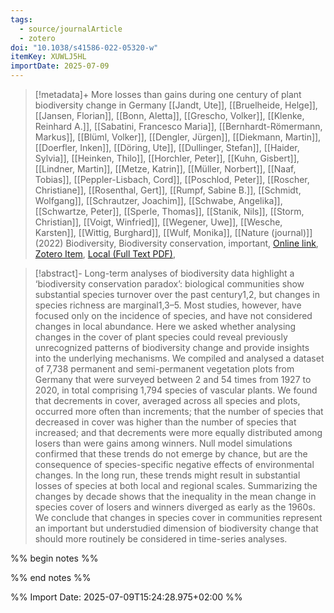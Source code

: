 ```yaml
---
tags:
  - source/journalArticle
  - zotero
doi: "10.1038/s41586-022-05320-w"
itemKey: XUWLJ5HL
importDate: 2025-07-09
---
```

>[!metadata]+
> More losses than gains during one century of plant biodiversity change in Germany
> [[Jandt, Ute]], [[Bruelheide, Helge]], [[Jansen, Florian]], [[Bonn, Aletta]], [[Grescho, Volker]], [[Klenke, Reinhard A.]], [[Sabatini, Francesco Maria]], [[Bernhardt-Römermann, Markus]], [[Blüml, Volker]], [[Dengler, Jürgen]], [[Diekmann, Martin]], [[Doerfler, Inken]], [[Döring, Ute]], [[Dullinger, Stefan]], [[Haider, Sylvia]], [[Heinken, Thilo]], [[Horchler, Peter]], [[Kuhn, Gisbert]], [[Lindner, Martin]], [[Metze, Katrin]], [[Müller, Norbert]], [[Naaf, Tobias]], [[Peppler-Lisbach, Cord]], [[Poschlod, Peter]], [[Roscher, Christiane]], [[Rosenthal, Gert]], [[Rumpf, Sabine B.]], [[Schmidt, Wolfgang]], [[Schrautzer, Joachim]], [[Schwabe, Angelika]], [[Schwartze, Peter]], [[Sperle, Thomas]], [[Stanik, Nils]], [[Storm, Christian]], [[Voigt, Winfried]], [[Wegener, Uwe]], [[Wesche, Karsten]], [[Wittig, Burghard]], [[Wulf, Monika]], 
> [[Nature (journal)]] (2022)
> Biodiversity, Biodiversity conservation, important, 
> [Online link](https://www.nature.com/articles/s41586-022-05320-w), [Zotero Item](zotero://select/library/items/XUWLJ5HL), [Local (Full Text PDF)](file://C:/Users/aburg/Documents/references/zotero/storage/75SHKHRD/Jandt2022_Morelosses.pdf), 

>[!abstract]-
>Long-term analyses of biodiversity data highlight a ‘biodiversity conservation paradox’: biological communities show substantial species turnover over the past century1,2, but changes in species richness are marginal1,3–5. Most studies, however, have focused only on the incidence of species, and have not considered changes in local abundance. Here we asked whether analysing changes in the cover of plant species could reveal previously unrecognized patterns of biodiversity change and provide insights into the underlying mechanisms. We compiled and analysed a dataset of 7,738 permanent and semi-permanent vegetation plots from Germany that were surveyed between 2 and 54 times from 1927 to 2020, in total comprising 1,794 species of vascular plants. We found that decrements in cover, averaged across all species and plots, occurred more often than increments; that the number of species that decreased in cover was higher than the number of species that increased; and that decrements were more equally distributed among losers than were gains among winners. Null model simulations confirmed that these trends do not emerge by chance, but are the consequence of species-specific negative effects of environmental changes. In the long run, these trends might result in substantial losses of species at both local and regional scales. Summarizing the changes by decade shows that the inequality in the mean change in species cover of losers and winners diverged as early as the 1960s. We conclude that changes in species cover in communities represent an important but understudied dimension of biodiversity change that should more routinely be considered in time-series analyses.

%% begin notes %%

%% end notes %%

%% Import Date: 2025-07-09T15:24:28.975+02:00 %%
